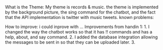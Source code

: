 What is the Theme:
    My theme is records & music. the theme is implemented by the background picture, the sing command for the chatbot, and the fact that the API implementation is twitter with music tweets.
known problems:
    
How to improve:
    i could inprove with ...
Improvements from handin 1:
    1. I changed the way the chatbot works so that it has !! commands and has a help, about, and say command.
    2. I added the database integration allowing the messages to be sent in so that they can be uploaded later.
    3. 